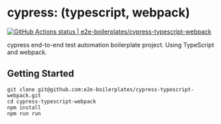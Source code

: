 # cypress: (typescript, webpack)

[![GitHub Actions status | e2e-boilerplates/cypress-typescript-webpack](https://github.com/e2e-boilerplates/cypress-typescript-webpack/workflows/cypress-typescript-webpack/badge.svg)](https://github.com/e2e-boilerplates/cypress-typescript-webpack/actions?workflow=cypress-typescript-webpack)

cypress end-to-end test automation boilerplate project. Using TypeScript and webpack.

## Getting Started

    git clone git@github.com:e2e-boilerplates/cypress-typescript-webpack.git
    cd cypress-typescript-webpack
    npm install
    npm run run
